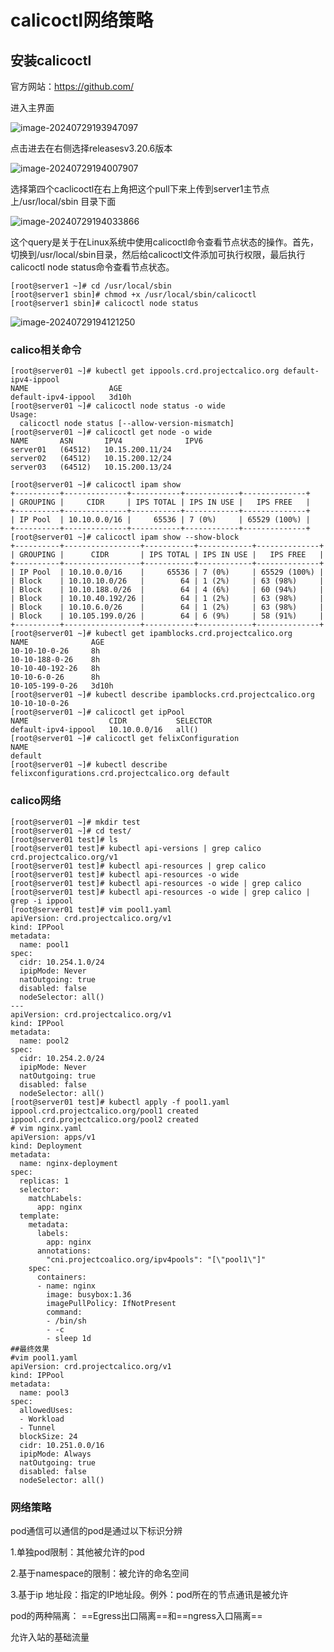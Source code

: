# calicoctl网络策略

## 安装calicoctl

官方网站：https://github.com/

进入主界面

![image-20240729193947097](https://gitee.com/xiaojinliaqi/img/raw/master/202407291939213.png)

点击进去在右侧选择releasesv3.20.6版本

![image-20240729194007907](https://gitee.com/xiaojinliaqi/img/raw/master/202407291940993.png)



选择第四个caclicoctl在右上角把这个pull下来上传到server1主节点上/usr/local/sbin 目录下面

![image-20240729194033866](https://gitee.com/xiaojinliaqi/img/raw/master/202407291940963.png)

这个query是关于在Linux系统中使用calicoctl命令查看节点状态的操作。首先，切换到/usr/local/sbin目录，然后给calicoctl文件添加可执行权限，最后执行calicoctl node status命令查看节点状态。

~~~shell
[root@server1 ~]# cd /usr/local/sbin
[root@server1 sbin]# chmod +x /usr/local/sbin/calicoctl 
[root@server1 sbin]# calicoctl node status
~~~

![image-20240729194121250](https://gitee.com/xiaojinliaqi/img/raw/master/202407291941292.png)

### calico相关命令

~~~shell
[root@server01 ~]# kubectl get ippools.crd.projectcalico.org default-ipv4-ippool 
NAME                  AGE
default-ipv4-ippool   3d10h
[root@server01 ~]# calicoctl node status -o wide
Usage:
  calicoctl node status [--allow-version-mismatch]
[root@server01 ~]# calicoctl get node -o wide
NAME       ASN       IPV4              IPV6   
server01   (64512)   10.15.200.11/24          
server02   (64512)   10.15.200.12/24          
server03   (64512)   10.15.200.13/24          

[root@server01 ~]# calicoctl ipam show
+----------+--------------+-----------+------------+--------------+
| GROUPING |     CIDR     | IPS TOTAL | IPS IN USE |   IPS FREE   |
+----------+--------------+-----------+------------+--------------+
| IP Pool  | 10.10.0.0/16 |     65536 | 7 (0%)     | 65529 (100%) |
+----------+--------------+-----------+------------+--------------+
[root@server01 ~]# calicoctl ipam show --show-block
+----------+-----------------+-----------+------------+--------------+
| GROUPING |      CIDR       | IPS TOTAL | IPS IN USE |   IPS FREE   |
+----------+-----------------+-----------+------------+--------------+
| IP Pool  | 10.10.0.0/16    |     65536 | 7 (0%)     | 65529 (100%) |
| Block    | 10.10.10.0/26   |        64 | 1 (2%)     | 63 (98%)     |
| Block    | 10.10.188.0/26  |        64 | 4 (6%)     | 60 (94%)     |
| Block    | 10.10.40.192/26 |        64 | 1 (2%)     | 63 (98%)     |
| Block    | 10.10.6.0/26    |        64 | 1 (2%)     | 63 (98%)     |
| Block    | 10.105.199.0/26 |        64 | 6 (9%)     | 58 (91%)     |
+----------+-----------------+-----------+------------+--------------+
[root@server01 ~]# kubectl get ipamblocks.crd.projectcalico.org 
NAME              AGE
10-10-10-0-26     8h
10-10-188-0-26    8h
10-10-40-192-26   8h
10-10-6-0-26      8h
10-105-199-0-26   3d10h
[root@server01 ~]# kubectl describe ipamblocks.crd.projectcalico.org 10-10-10-0-26
[root@server01 ~]# calicoctl get ipPool
NAME                  CIDR           SELECTOR   
default-ipv4-ippool   10.10.0.0/16   all()      
[root@server01 ~]# calicoctl get felixConfiguration
NAME      
default 
[root@server01 ~]# kubectl describe felixconfigurations.crd.projectcalico.org default
~~~

### calico网络

~~~shell
[root@server01 ~]# mkdir test
[root@server01 ~]# cd test/
[root@server01 test]# ls
[root@server01 test]# kubectl api-versions | grep calico
crd.projectcalico.org/v1
[root@server01 test]# kubectl api-resources | grep calico
[root@server01 test]# kubectl api-resources -o wide
[root@server01 test]# kubectl api-resources -o wide | grep calico
[root@server01 test]# kubectl api-resources -o wide | grep calico | grep -i ippool
[root@server01 test]# vim pool1.yaml
apiVersion: crd.projectcalico.org/v1
kind: IPPool
metadata:
  name: pool1
spec:
  cidr: 10.254.1.0/24
  ipipMode: Never
  natOutgoing: true
  disabled: false
  nodeSelector: all()
---
apiVersion: crd.projectcalico.org/v1
kind: IPPool
metadata:
  name: pool2
spec:
  cidr: 10.254.2.0/24
  ipipMode: Never
  natOutgoing: true
  disabled: false
  nodeSelector: all()
[root@server01 test]# kubectl apply -f pool1.yaml 
ippool.crd.projectcalico.org/pool1 created
ippool.crd.projectcalico.org/pool2 created
# vim nginx.yaml
apiVersion: apps/v1
kind: Deployment
metadata:
  name: nginx-deployment
spec:
  replicas: 1
  selector:
    matchLabels:
      app: nginx
  template:
    metadata:
      labels:
        app: nginx
      annotations:
        "cni.projectcoalico.org/ipv4pools": "[\"pool1\"]"
    spec:
      containers:
      - name: nginx
        image: busybox:1.36
        imagePullPolicy: IfNotPresent
        command:
        - /bin/sh
        - -c
        - sleep 1d
##最终效果   
#vim pool1.yaml 
apiVersion: crd.projectcalico.org/v1
kind: IPPool
metadata:
  name: pool3
spec:
  allowedUses:
  - Workload
  - Tunnel
  blockSize: 24
  cidr: 10.251.0.0/16
  ipipMode: Always
  natOutgoing: true
  disabled: false
  nodeSelector: all()
~~~

### 网络策略

pod通信可以通信的pod是通过以下标识分辨

1.单独pod限制：其他被允许的pod

2.基于namespace的限制：被允许的命名空间

3.基于ip 地址段：指定的IP地址段。例外：pod所在的节点通讯是被允许

pod的两种隔离： ==Egress出口隔离==和==ngress入口隔离==

允许入站的基础流量



